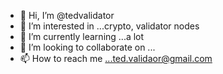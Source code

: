 - 👋 Hi, I’m @tedvalidator
- 👀 I’m interested in ...crypto, validator nodes
- 🌱 I’m currently learning ...a lot 
- 💞️ I’m looking to collaborate on ...
- 📫 How to reach me ...ted.validaor@gmail.com

<!---
tedvalidator/tedvalidator is a ✨ special ✨ repository because its `README.md` (this file) appears on your GitHub profile.
You can click the Preview link to take a look at your changes.
--->
